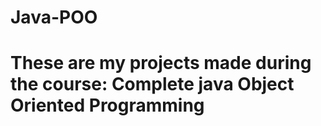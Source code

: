 # Java-POO
# These are my projects made during the course: Complete java Object Oriented Programming
